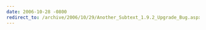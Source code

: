 ```yaml
---
date: 2006-10-28 -0800
redirect_to: /archive/2006/10/29/Another_Subtext_1.9.2_Upgrade_Bug.aspx/
---
```

